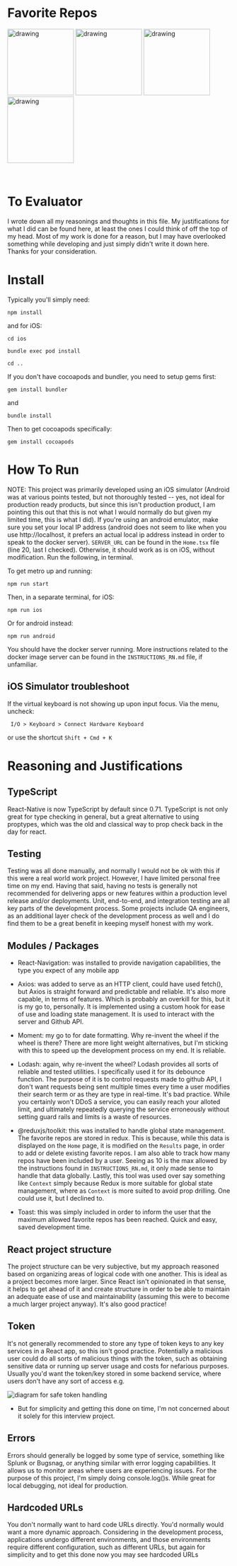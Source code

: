 # Favorite Repos

<img src="./demo/demo1.png" alt="drawing" width="150"/>
<img src="./demo/demo2.png" alt="drawing" width="150"/>
<img src="./demo/demo3.png" alt="drawing" width="150"/>
<img src="./demo/demo4.png" alt="drawing" width="150"/>

$~$

# To Evaluator

I wrote down all my reasonings and thoughts in this file. My justifications for what I did can be found here, at least the ones I could think of off the top of my head. Most of my work is done for a reason, but I may have overlooked something while developing and just simply didn't write it down here. Thanks for your consideration.

# Install

Typically you'll simply need:

```
npm install
```

and for iOS:

```
cd ios

bundle exec pod install

cd ..
```

If you don't have cocoapods and bundler, you need to setup gems first:

```
gem install bundler
```

and

```
bundle install
```

Then to get cocoapods specifically:

```
gem install cocoapods
```

# How To Run

NOTE: This project was primarily developed using an iOS simulator (Android was at various points tested, but not thoroughly tested -- yes, not ideal for production ready products, but since this isn't production product, I am pointing this out that this is not what I would normally do but given my limited time, this is what I did). If you're using an android emulator, make sure you set your local IP address (android does not seem to like when you use http://localhost, it prefers an actual local ip address instead in order to speak to the docker server). `SERVER_URL` can be found in the `Home.tsx` file (line 20, last I checked). Otherwise, it should work as is on iOS, without modification. Run the following, in terminal.

To get metro up and running:

```
npm run start
```

Then, in a separate terminal, for iOS:

```
npm run ios
```

Or for android instead:

```
npm run android
```

You should have the docker server running. More instructions related to the docker image server can be found in the `INSTRUCTIONS_RN.md` file, if unfamiliar.

## iOS Simulator troubleshoot

If the virtual keyboard is not showing up upon input focus. Via the menu, uncheck:

```
 I/O > Keyboard > Connect Hardware Keyboard
```

or use the shortcut `Shift + Cmd + K `

# Reasoning and Justifications

## TypeScript

React-Native is now TypeScript by default since 0.71. TypeScript is not only great for type checking in general, but a great alternative to using proptypes, which was the old and classical way to prop check back in the day for react.

## Testing

Testing was all done manually, and normally I would not be ok with this if this were a real world work project. However, I have limited personal free time on my end. Having that said, having no tests is generally not recommended for delivering apps or new features within a production level release and/or deployments. Unit, end-to-end, and integration testing are all key parts of the development process. Some projects include QA engineers, as an additional layer check of the development process as well and I do find them to be a great benefit in keeping myself honest with my work.

## Modules / Packages

- React-Navigation: was installed to provide navigation capabilities, the type you expect of any mobile app

- Axios: was added to serve as an HTTP client, could have used fetch(), but Axios is straight forward and predictable and reliable. It's also more capable, in terms of features. Which is probably an overkill for this, but it is my go to, personally. It is implemented using a custom hook for ease of use and loading state management. It is used to interact with the server and Github API.

- Moment: my go to for date formatting. Why re-invent the wheel if the wheel is there? There are more light weight alternatives, but I'm sticking with this to speed up the development process on my end. It is reliable.

- Lodash: again, why re-invent the wheel? Lodash provides all sorts of reliable and tested utilities. I specifically used it for its debounce function. The purpose of it is to control requests made to github API, I don't want requests being sent multiple times every time a user modifies their search term or as they are type in real-time. It's bad practice. While you certainly won't DDoS a service, you can easily reach your alloted limit, and ultimately repeatedly querying the service erroneously without setting guard rails and limits is a waste of resources.

- @reduxjs/toolkit: this was installed to handle global state management. The favorite repos are stored in redux. This is because, while this data is displayed on the `Home` page, it is modified on the `Results` page, in order to add or delete existing favorite repos. I am also able to track how many repos have been included by a user. Seeing as 10 is the max allowed by the instructions found in `INSTRUCTIONS_RN.md`, it only made sense to handle that data globally. Lastly, this tool was used over say something like `Context` simply because Redux is more suitable for global state management, where as `Context` is more suited to avoid prop drilling. One could use it, but I declined to.

- Toast: this was simply included in order to inform the user that the maximum allowed favorite repos has been reached. Quick and easy, saved development time.

## React project structure

The project structure can be very subjective, but my approach reasoned based on organizing areas of logical code with one another. This is ideal as a project becomes more larger. Since React isn't opinionated in that sense, it helps to get ahead of it and create structure in order to be able to maintain an adequate ease of use and maintainability (assuming this were to become a much larger project anyway). It's also good practice!

## Token

It's not generally recommended to store any type of token keys to any key services in a React app, so this isn't good practice. Potentially a malicious user could do all sorts of malicious things with the token, such as obtaining sensitive data or running up server usage and costs for nefarious purposes. Usually you'd want the token/key stored in some backend service, where users don't have any sort of access e.g.

![diagram for safe token handling](https://i.imgur.com/eewVzQO.png)

- But for simplicity and getting this done on time, I'm not concerned about it solely for this interview project.

## Errors

Errors should generally be logged by some type of service, something like Splunk or Bugsnag, or anything similar with error logging capabilities. It allows us to monitor areas where users are experiencing issues. For the purpose of this project, I'm simply doing console.log()s. While great for local debugging, not ideal for production.

## Hardcoded URLs

You don't normally want to hard code URLs directly. You'd normally would want a more dynamic approach. Considering in the development process, applications undergo different environments, and those environments require different configuration, such as different URLs, but again for simplicity and to get this done now you may see hardcoded URLs

